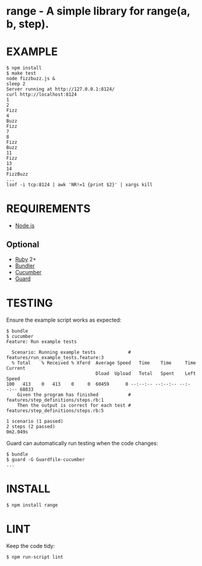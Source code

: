 # range - A simple library for range(a, b, step).

# EXAMPLE

    $ npm install
    $ make test
    node fizzbuzz.js &
    sleep 2
    Server running at http://127.0.0.1:8124/
    curl http://localhost:8124
    1
    2
    Fizz
    4
    Buzz
    Fizz
    7
    8
    Fizz
    Buzz
    11
    Fizz
    13
    14
    FizzBuzz
    ...
    lsof -i tcp:8124 | awk 'NR!=1 {print $2}' | xargs kill

# REQUIREMENTS

* [Node.js](http://nodejs.org/)

## Optional

* [Ruby](https://www.ruby-lang.org/) 2+
* [Bundler](http://bundler.io/)
* [Cucumber](http://cukes.info/)
* [Guard](http://guardgem.org/)

# TESTING

Ensure the example script works as expected:

    $ bundle
    $ cucumber
    Feature: Run example tests

      Scenario: Running example tests            # features/run_example_tests.feature:3
      % Total    % Received % Xferd  Average Speed   Time    Time     Time  Current
                                     Dload  Upload   Total   Spent    Left  Speed
    100   413    0   413    0     0  60459      0 --:--:-- --:--:-- --:--:-- 68833
        Given the program has finished           # features/step_definitions/steps.rb:1
        Then the output is correct for each test # features/step_definitions/steps.rb:5

    1 scenario (1 passed)
    2 steps (2 passed)
    0m2.049s

Guard can automatically run testing when the code changes:

    $ bundle
    $ guard -G Guardfile-cucumber
    ...

# INSTALL

    $ npm install range

# LINT

Keep the code tidy:

    $ npm run-script lint
